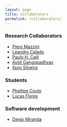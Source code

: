 ```yaml
---
layout: page
title: Collaborators
permalink: /collaborators/
---
```


### Research Collaborators
* [Piero Mazzini][piero]
* [Leandro Calado][leandro]
* [Paulo H. Calil][ph]
* [Avijit Gangopadhyay][avijit]
* [Ilson Silveira][ilson]

### Students
* [Phellipe Couto][phellipe]
* [Lucas Flores][lucas]

### Software development
* [Diego Miranda][diego]


[piero]: http://marine.rutgers.edu/main/IMCS-People/People-Post-Doctoral-Researchers.html
[leandro]: https://www1.mar.mil.br/ieapm/
[ph]: http://www.io.furg.br/index.php/servidores/docentes/267-paulo-henrique-rezende-calil.html
[avijit]: http://www.smast.umassd.edu/modeling/
[ilson]: http://lado.io.usp.br/pt/equipe/ilson.php
[phellipe]: http://rsoutelino.github.io/
[lucas]: http://rsoutelino.github.io/
[diego]: https://www.linkedin.com/in/dsousamiranda

